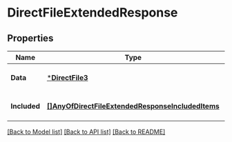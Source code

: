 # DirectFileExtendedResponse

## Properties
Name | Type | Description | Notes
------------ | ------------- | ------------- | -------------
**Data** | [***DirectFile3**](DirectFile_3.md) |  | [optional] [default to null]
**Included** | [**[]AnyOfDirectFileExtendedResponseIncludedItems**](interface{}.md) |  | [optional] [default to null]

[[Back to Model list]](../README.md#documentation-for-models) [[Back to API list]](../README.md#documentation-for-api-endpoints) [[Back to README]](../README.md)

